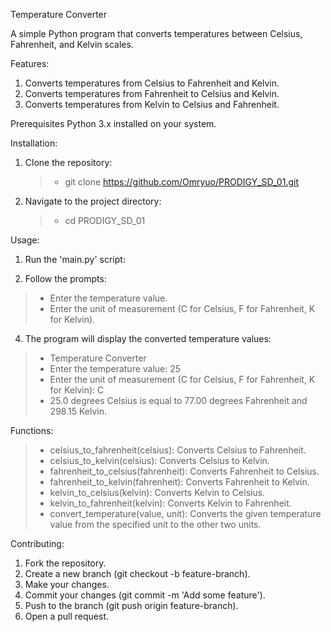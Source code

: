 Temperature Converter

A simple Python program that converts temperatures between Celsius, Fahrenheit, and Kelvin scales.

Features:
1. Converts temperatures from Celsius to Fahrenheit and Kelvin.
2. Converts temperatures from Fahrenheit to Celsius and Kelvin.
3. Converts temperatures from Kelvin to Celsius and Fahrenheit.

Prerequisites
Python 3.x installed on your system.

Installation:
1. Clone the repository:
   > - git clone https://github.com/Omryuo/PRODIGY_SD_01.git

2. Navigate to the project directory:
   > - cd PRODIGY_SD_01

Usage:
1. Run the 'main.py' script:

2. Follow the prompts:
> - Enter the temperature value.
> - Enter the unit of measurement (C for Celsius, F for Fahrenheit, K for Kelvin).

4. The program will display the converted temperature values:
   
> - Temperature Converter
> - Enter the temperature value: 25
> - Enter the unit of measurement (C for Celsius, F for Fahrenheit, K for Kelvin): C
> - 25.0 degrees Celsius is equal to 77.00 degrees Fahrenheit and 298.15 Kelvin.

Functions:
> - celsius_to_fahrenheit(celsius): Converts Celsius to Fahrenheit.
> - celsius_to_kelvin(celsius): Converts Celsius to Kelvin.
> - fahrenheit_to_celsius(fahrenheit): Converts Fahrenheit to Celsius.
> - fahrenheit_to_kelvin(fahrenheit): Converts Fahrenheit to Kelvin.
> - kelvin_to_celsius(kelvin): Converts Kelvin to Celsius.
> - kelvin_to_fahrenheit(kelvin): Converts Kelvin to Fahrenheit.
> - convert_temperature(value, unit): Converts the given temperature value from the specified unit to the other two units.

Contributing:
1. Fork the repository.
2. Create a new branch (git checkout -b feature-branch).
3. Make your changes.
4. Commit your changes (git commit -m 'Add some feature').
5. Push to the branch (git push origin feature-branch).
6. Open a pull request.


   
